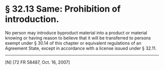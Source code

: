 # § 32.13   Same: Prohibition of introduction.

No person may introduce byproduct material into a product or material knowing or having reason to believe that it will be transferred to persons exempt under § 30.14 of this chapter or equivalent regulations of an Agreement State, except in accordance with a license issued under § 32.11.



---

[N] [72 FR 58487, Oct. 16, 2007]




